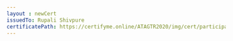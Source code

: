 ```yaml
--- 
layout : newCert 
issuedTo: Rupali Shivpure 
certificatePath: https://certifyme.online/ATAGTR2020/img/cert/participant/RupaliShivpure_94d43.png
--- 
```

